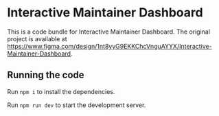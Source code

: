 
  # Interactive Maintainer Dashboard

  This is a code bundle for Interactive Maintainer Dashboard. The original project is available at https://www.figma.com/design/1nt8yyG9EKKChcVnguAYYX/Interactive-Maintainer-Dashboard.

  ## Running the code

  Run `npm i` to install the dependencies.

  Run `npm run dev` to start the development server.
  
